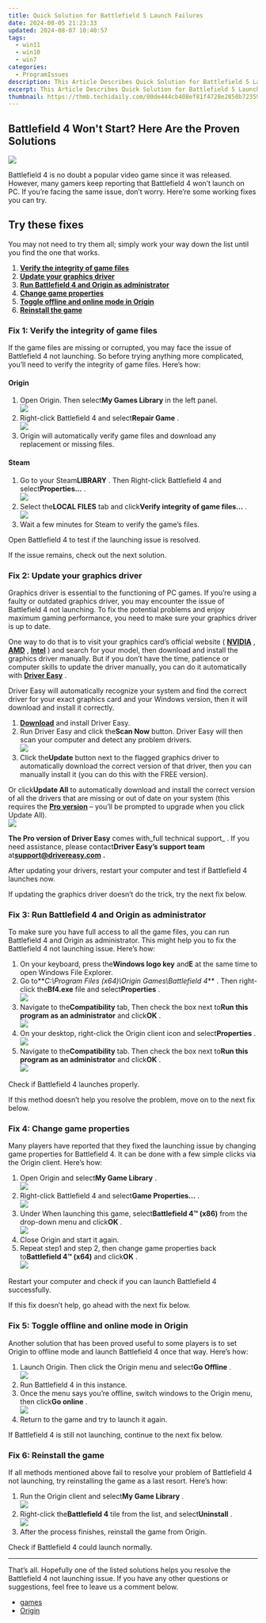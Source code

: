 ```yaml
---
title: Quick Solution for Battlefield 5 Launch Failures
date: 2024-08-05 21:23:33
updated: 2024-08-07 10:40:57
tags:
  - win11
  - win10
  - win7
categories:
  - ProgramIssues
description: This Article Describes Quick Solution for Battlefield 5 Launch Failures
excerpt: This Article Describes Quick Solution for Battlefield 5 Launch Failures
thumbnail: https://thmb.techidaily.com/80de444cb408ef81f4728e2850b723591d8016d7f4cd61445fe263111407c51f.jpg
---
```


## Battlefield 4 Won't Start? Here Are the Proven Solutions

![](https://images.drivereasy.com/wp-content/uploads/2022/01/Battlefield-IV-1200x703.jpg)

 Battlefield 4 is no doubt a popular video game since it was released. However, many gamers keep reporting that Battlefield 4 won’t launch on PC. If you’re facing the same issue, don’t worry. Here’re some working fixes you can try.

## Try these fixes

 You may not need to try them all; simply work your way down the list until you find the one that works.

1. **[Verify the integrity of game files](https://tools.techidaily.com/drivereasy/download/)**
2. **[Update your graphics driver](https://tools.techidaily.com/drivereasy/download/)**
3. **[Run Battlefield 4 and Origin as administrator](https://tools.techidaily.com/drivereasy/download/)**
4. **[Change game properties](https://tools.techidaily.com/drivereasy/download/)**
5. **[Toggle offline and online mode in Origin](https://tools.techidaily.com/drivereasy/download/)**
6. **[Reinstall the game](https://tools.techidaily.com/drivereasy/download/)**

### Fix 1: Verify the integrity of game files

 If the game files are missing or corrupted, you may face the issue of Battlefield 4 not launching. So before trying anything more complicated, you’ll need to verify the integrity of game files. Here’s how:

#### **Origin**

1. Open Origin. Then select**My Games Library** in the left panel.  
![](https://images.drivereasy.com/wp-content/uploads/2021/08/origin-my-game-library.jpg)
2. Right-click Battlefield 4 and select**Repair Game** .  
![](https://images.drivereasy.com/wp-content/uploads/2021/08/origin-repair-game.jpg)
3. Origin will automatically verify game files and download any replacement or missing files.

#### **Steam**

1. Go to your Steam**LIBRARY** . Then Right-click Battlefield 4 and select**Properties…** .  
![](https://images.drivereasy.com/wp-content/uploads/2021/08/steam-properties.jpg)
2. Select the**LOCAL FILES** tab and click**Verify integrity of game files…** .  
![](https://images.drivereasy.com/wp-content/uploads/2021/08/steam-verify-game-files.jpg)
3. Wait a few minutes for Steam to verify the game’s files.

Open Battlefield 4 to test if the launching issue is resolved.

If the issue remains, check out the next solution.

### Fix 2: Update your graphics driver

 Graphics driver is essential to the functioning of PC games. If you’re using a faulty or outdated graphics driver, you may encounter the issue of Battlefield 4 not launching. To fix the potential problems and enjoy maximum gaming performance, you need to make sure your graphics driver is up to date.

 One way to do that is to visit your graphics card’s official website ( **[NVIDIA](https://www.nvidia.com/Download/index.aspx)**  , **[AMD](https://www.amd.com/en/support)**  , **[Intel](https://downloadcenter.intel.com/)**  ) and search for your model, then download and install the graphics driver manually. But if you don’t have the time, patience or computer skills to update the driver manually, you can do it automatically with **[Driver Easy](https://tools.techidaily.com/drivereasy/download/)**  .

 Driver Easy will automatically recognize your system and find the correct driver for your exact graphics card and your Windows version, then it will download and install it correctly.

1. **[Download](https://tools.techidaily.com/drivereasy/download/)**  and install Driver Easy.
2. Run Driver Easy and click the**Scan Now** button. Driver Easy will then scan your computer and detect any problem drivers.  
![](https://images.drivereasy.com/wp-content/uploads/2021/07/scan-18.jpg)
3. Click the**Update** button next to the flagged graphics driver to automatically download the correct version of that driver, then you can manually install it (you can do this with the FREE version).  

 Or click**Update All** to automatically download and install the correct version of all the drivers that are missing or out of date on your system (this requires the **[Pro version](https://tools.techidaily.com/drivereasy/download/)**  – you’ll be prompted to upgrade when you click Update All).  
![](https://images.drivereasy.com/wp-content/uploads/2021/07/nvidia-geforce-gtx960m-1.jpg)

**The Pro version of Driver Easy** comes with_full technical support_ . If you need assistance, please contact**Driver Easy’s support team** at[**support@drivereasy.com**](https://tools.techidaily.com/drivereasy/download/) **.**

 After updating your drivers, restart your computer and test if Battlefield 4 launches now.

 If updating the graphics driver doesn’t do the trick, try the next fix below.

### Fix 3: Run Battlefield 4 and Origin as administrator

 To make sure you have full access to all the game files, you can run Battlefield 4 and Origin as administrator. This might help you to fix the Battlefield 4 not launching issue. Here’s how:

1. On your keyboard, press the**Windows logo key** and**E** at the same time to open Windows File Explorer.
2. Go to**_C:\\Program Files (x64)\\Origin Games\\Battlefield 4_** . Then right-click the**Bf4.exe** file and select**Properties** .  
![](https://images.drivereasy.com/wp-content/uploads/2021/08/Properties1.jpg)
3. Navigate to the**Compatibility** tab, Then check the box next to**Run this program as an administrator** and click**OK** .  
![](https://images.drivereasy.com/wp-content/uploads/2021/08/BF4-properties.jpg)
4. On your desktop, right-click the Origin client icon and select**Properties** .  
![](https://images.drivereasy.com/wp-content/uploads/2021/08/origin-properties.jpg)
5. Navigate to the**Compatibility** tab. Then check the box next to**Run this program as an administrator** and click**OK** .  
![](https://images.drivereasy.com/wp-content/uploads/2021/08/run-origin-as-administrator.jpg)

Check if Battlefield 4 launches properly.

 If this method doesn’t help you resolve the problem, move on to the next fix below.

### Fix 4: Change game properties

 Many players have reported that they fixed the launching issue by changing game properties for Battlefield 4\. It can be done with a few simple clicks via the Origin client. Here’s how:

1. Open Origin and select**My Game Library** .  
![](https://images.drivereasy.com/wp-content/uploads/2021/08/origin-my-game-library.jpg)
2. Right-click Battlefield 4 and select**Game Properties…** .  
![](https://images.drivereasy.com/wp-content/uploads/2021/08/origin-game-properties-1.jpg)
3. Under When launching this game, select**Battlefield 4™ (x86)** from the drop-down menu and click**OK** .  
![](https://images.drivereasy.com/wp-content/uploads/2021/08/BF4-86.jpg)
4. Close Origin and start it again.
5. Repeat step1 and step 2, then change game properties back to**Battlefield 4™ (x64)** and click**OK** .  
![](https://images.drivereasy.com/wp-content/uploads/2021/08/bf4-64.jpg)

 Restart your computer and check if you can launch Battlefield 4 successfully.

If this fix doesn’t help, go ahead with the next fix below.

### Fix 5: Toggle offline and online mode in Origin

 Another solution that has been proved useful to some players is to set Origin to offline mode and launch Battlefield 4 once that way. Here’s how:

1. Launch Origin. Then click the Origin menu and select**Go Offline** .  
![](https://images.drivereasy.com/wp-content/uploads/2021/08/origin-go-offline.jpg)
2. Run Battlefield 4 in this instance.
3. Once the menu says you’re offline, switch windows to the Origin menu, then click**Go online** .  
![](https://images.drivereasy.com/wp-content/uploads/2021/08/origin-go-online.jpg)
4. Return to the game and try to launch it again.

If Battlefield 4 is still not launching, continue to the next fix below.

### Fix 6: Reinstall the game

 If all methods mentioned above fail to resolve your problem of Battlefield 4 not launching, try reinstalling the game as a last resort. Here’s how:

1. Run the Origin client and select**My Game Library** .  
![](https://images.drivereasy.com/wp-content/uploads/2021/08/my-games-library-origin.jpg)
2. Right-click the**Battlefield 4** tile from the list, and select**Uninstall** .  
![](https://images.drivereasy.com/wp-content/uploads/2021/08/origin-uninstall.jpg)
3. After the process finishes, reinstall the game from Origin.

Check if Battlefield 4 could launch normally.

---

 That’s all. Hopefully one of the listed solutions helps you resolve the Battlefield 4 not launching issue. If you have any other questions or suggestions, feel free to leave us a comment below.

* [games](https://tools.techidaily.com/drivereasy/download/)
* [Origin](https://tools.techidaily.com/drivereasy/download/)

<ins class="adsbygoogle"
     style="display:block"
     data-ad-format="autorelaxed"
     data-ad-client="ca-pub-7571918770474297"
     data-ad-slot="1223367746"></ins>



<ins class="adsbygoogle"
     style="display:block"
     data-ad-client="ca-pub-7571918770474297"
     data-ad-slot="8358498916"
     data-ad-format="auto"
     data-full-width-responsive="true"></ins>
